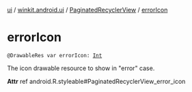 [ui](../../index.md) / [winkit.android.ui](../index.md) / [PaginatedRecyclerView](index.md) / [errorIcon](./error-icon.md)

# errorIcon

`@DrawableRes var errorIcon: `[`Int`](https://kotlinlang.org/api/latest/jvm/stdlib/kotlin/-int/index.html)

The icon drawable resource to show in "error" case.

**Attr**
ref android.R.styleable#PaginatedRecyclerView_error_icon


